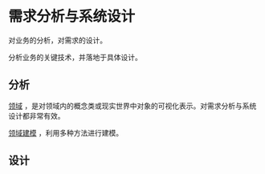 # 需求分析与系统设计

对业务的分析，对需求的设计。

分析业务的关键技术，并落地于具体设计。

## 分析

 [领域](domain_concept.md) ，是对领域内的概念类或现实世界中对象的可视化表示。对需求分析与系统设计都非常有效。

 [领域建模](ddd_modeling.md) ，利用多种方法进行建模。

## 设计





